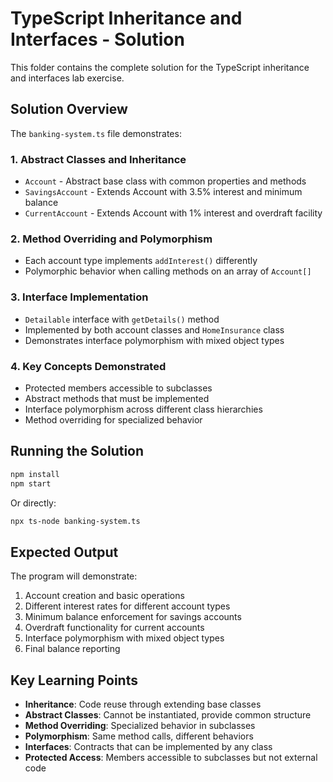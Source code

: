 # TypeScript Inheritance and Interfaces - Solution

This folder contains the complete solution for the TypeScript inheritance and interfaces lab exercise.

## Solution Overview

The `banking-system.ts` file demonstrates:

### 1. Abstract Classes and Inheritance
- `Account` - Abstract base class with common properties and methods
- `SavingsAccount` - Extends Account with 3.5% interest and minimum balance
- `CurrentAccount` - Extends Account with 1% interest and overdraft facility

### 2. Method Overriding and Polymorphism
- Each account type implements `addInterest()` differently
- Polymorphic behavior when calling methods on an array of `Account[]`

### 3. Interface Implementation
- `Detailable` interface with `getDetails()` method
- Implemented by both account classes and `HomeInsurance` class
- Demonstrates interface polymorphism with mixed object types

### 4. Key Concepts Demonstrated
- Protected members accessible to subclasses
- Abstract methods that must be implemented
- Interface polymorphism across different class hierarchies
- Method overriding for specialized behavior

## Running the Solution

```bash
npm install
npm start
```

Or directly:
```bash
npx ts-node banking-system.ts
```

## Expected Output

The program will demonstrate:
1. Account creation and basic operations
2. Different interest rates for different account types
3. Minimum balance enforcement for savings accounts
4. Overdraft functionality for current accounts
5. Interface polymorphism with mixed object types
6. Final balance reporting

## Key Learning Points

- **Inheritance**: Code reuse through extending base classes
- **Abstract Classes**: Cannot be instantiated, provide common structure
- **Method Overriding**: Specialized behavior in subclasses
- **Polymorphism**: Same method calls, different behaviors
- **Interfaces**: Contracts that can be implemented by any class
- **Protected Access**: Members accessible to subclasses but not external code